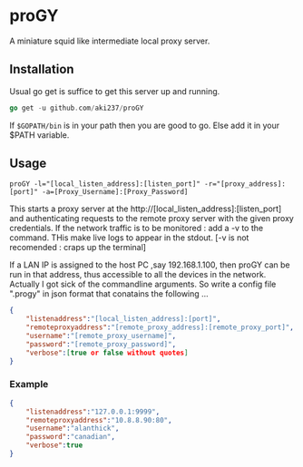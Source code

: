 # proGY
A miniature squid like intermediate local proxy server.

## Installation
Usual go get is suffice to get this server up and running.
```Go
go get -u github.com/aki237/proGY
```
If `$GOPATH/bin` is in your path then you are good to go. Else add it in your $PATH variable.

## Usage

```Shell
proGY -l="[local_listen_address]:[listen_port]" -r="[proxy_address]:[port]" -a=[Proxy_Username]:[Proxy_Password]
```

This starts a proxy server at the http://[local_listen_address]:[listen_port] and authenticating requests to the
remote proxy server with the given proxy credentials.
If the network traffic is to be monitored : add a -v to the command. THis make live logs to appear in the stdout.
[-v is not recomended : craps up the terminal]

If a LAN IP is assigned to the host PC ,say 192.168.1.100, then proGY can be run in that address, thus accessible
to all the devices in the network.
Actually I got sick of the commandline arguments. So write a config file ".progy" in json format that conatains the
following ...

```Json
{
    "listenaddress":"[local_listen_address]:[port]",
    "remoteproxyaddress":"[remote_proxy_address]:[remote_proxy_port]",
    "username":"[remote_proxy_username]",
    "password":"[remote_proxy_password]",
    "verbose":[true or false without quotes]
}
```

### Example 
```Json
{
    "listenaddress":"127.0.0.1:9999",
    "remoteproxyaddress":"10.8.8.90:80",
    "username":"alanthick",
    "password":"canadian",
    "verbose":true
}
```
